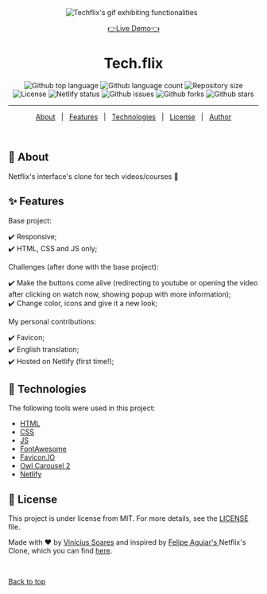 <div align="center" id="top"> 
  <img src="./github/app.gif" alt="Techflix's gif exhibiting functionalities" />
  &#xa0;

  <a href="https://techflix1.netlify.app">👉Live Demo👈</a> 
</div>

<h1 align="center">Tech.flix</h1>

<p align="center">
  <img alt="Github top language" src="https://img.shields.io/github/languages/top/viniciussoaresti/techflix?color=56BEB8">

  <img alt="Github language count" src="https://img.shields.io/github/languages/count/viniciussoaresti/techflix?color=56BEB8">

  <img alt="Repository size" src="https://img.shields.io/github/repo-size/viniciussoaresti/techflix?color=56BEB8">

  <img alt="License" src="https://img.shields.io/github/license/viniciussoaresti/techflix?color=56BEB8">

  <img alt="Netlify status" src="https://api.netlify.com/api/v1/badges/8b29fb2b-3acd-4a3a-adad-950378eab980/deploy-status">

  <img alt="Github issues" src="https://img.shields.io/github/issues/viniciussoaresti/techflix?color=56BEB8">

  <img alt="Github forks" src="https://img.shields.io/github/forks/viniciussoaresti/techflix?color=56BEB8">

  <img alt="Github stars" src="https://img.shields.io/github/stars/viniciussoaresti/techflix?color=56BEB8">
</p>
<hr>

<p align="center">
  <a href="#dart-about">About</a> &#xa0; | &#xa0; 
  <a href="#sparkles-features">Features</a> &#xa0; | &#xa0;
  <a href="#rocket-technologies">Technologies</a> &#xa0; | &#xa0;
  <a href="#memo-license">License</a> &#xa0; | &#xa0;
  <a href="https://github.com/viniciussoaresti" target="_blank">Author</a>
</p>

<br>

## :dart: About ##

Netflix's interface's clone for tech videos/courses 👾

## :sparkles: Features ##
Base project:

:heavy_check_mark: Responsive;\
:heavy_check_mark: HTML, CSS and JS only;

Challenges (after done with the base project):

:heavy_check_mark: Make the buttons come alive (redirecting to youtube or opening the video after clicking on watch now, showing popup with more information);\
:heavy_check_mark: Change color, icons and give it a new look;

My personal contributions:

:heavy_check_mark: Favicon;\
:heavy_check_mark: English translation;\
:heavy_check_mark: Hosted on Netlify (first time!);

## :rocket: Technologies ##

The following tools were used in this project:

- [HTML](https://developer.mozilla.org/pt-BR/docs/Web/HTML)
- [CSS](https://developer.mozilla.org/pt-BR/docs/Web/CSS)
- [JS](https://developer.mozilla.org/pt-BR/docs/Web/Javascript)
- [FontAwesome](https://fontawesome.com/)
- [Favicon.IO](https://favicon.io/)
- [Owl Carousel 2](https://owlcarousel2.github.io/OwlCarousel2/)
- [Netlify](https://www.netlify.com/)

## :memo: License ##

This project is under license from MIT. For more details, see the [LICENSE](LICENSE.md) file.

Made with :heart: by <a href="https://github.com/viniciussoaresti" target="_blank">Vinícius Soares</a> and inspired by <a href="https://github.com/felipeAguiarCode" target="_blank">Felipe Aguiar's </a> Netflix's Clone, which you can find <a href="https://github.com/felipeAguiarCode/netflix-clone" target="_blank">here</a>.

&#xa0;

<a href="#top">Back to top</a>
